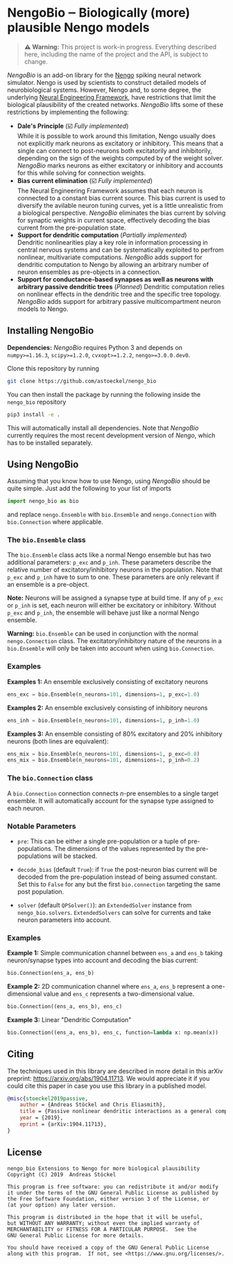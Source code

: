 # NengoBio ‒ Biologically (more) plausible Nengo models

> **⚠ Warning:** This project is work-in progress. Everything described here, including the name of the project and the API, is subject to change.

*NengoBio* is an add-on library for the [Nengo](https://nengo.ai/) spiking neural network simulator. Nengo is used by scientists to construct detailed models of neurobiological systems. However, Nengo and, to some degree, the underlying [Neural Engineering Framework](http://compneuro.uwaterloo.ca/research/nef.html), have restrictions that limit the biological plausibility of the created networks. *NengoBio* lifts some of these restrictions by implementing the following:

* **Dale's Principle** (:ballot_box_with_check: *Fully implemented*)<br>
  While it is possible to work around this limitation, Nengo usually does not explicitly mark neurons as excitatory or inhibitory. This means that a single can connect to post-neurons both excitatorily and inhibitorily, depending on the sign of the weights computed by of the weight solver. *NengoBio* marks neurons as either excitatory or inhibitory and accounts for this while solving for connection weights.
* **Bias current elimination** (:ballot_box_with_check: *Fully implemented*)<br>
  The Neural Engineering Framework assumes that each neuron is connected to a constant bias current source. This bias current is used to diversify the avilable neuron tuning curves, yet is a little unrealistic from a biological perspective. *NengoBio* eliminates the bias current by solving for synaptic weights in current space, effectively decoding the bias current from the pre-population state.
* **Support for dendritic computation** (*Partially implemented*)<br>
  Dendritic nonlinearities play a key role in information processing in central nervous systems and can be systematically exploited to perfrom nonlinear, multivariate computations. *NengoBio* adds support for dendritic computation to Nengo by allowing an arbitrary number of neuron ensembles as pre-objects in a connection.
* **Support for conductance-based synapses as well as neurons with arbitrary passive dendritic trees** (*Planned*)
  Dendritic computation relies on nonlinear effects in the dendritic tree and the specific tree topology. *NengoBio* adds support for arbitrary passive multicompartment neuron models to Nengo.

## Installing NengoBio

**Dependencies:** *NengoBio* requires Python 3 and depends on `numpy>=1.16.3`, `scipy>=1.2.0`, `cvxopt>=1.2.2`, `nengo>=3.0.0.dev0`.

Clone this repository by running
```sh
git clone https://github.com/astoeckel/nengo_bio
```
You can then install the package by running the following inside the `nengo_bio` repository
```sh
pip3 install -e .
```
This will automatically install all dependencies. Note that *NengoBio* currently requires the most recent development version of *Nengo*, which has to be installed separately.

## Using NengoBio

Assuming that you know how to use Nengo, using *NengoBio* should be quite simple. Just add the following to your list of imports
```py
import nengo_bio as bio
```
and replace `nengo.Ensemble` with `bio.Ensemble` and `nengo.Connection` with `bio.Connection` where applicable.

### The `bio.Ensemble` class

The `bio.Ensemble` class acts like a normal Nengo ensemble but has two additional parameters: `p_exc` and `p_inh`. These parameters describe the relative number of excitatory/inhibitory neurons in the population. Note that `p_exc` and `p_inh` have to sum to one. These parameters are only relevant if an ensemble is a pre-object.

**Note:** Neurons will be assigned a synapse type at build time. If any of `p_exc` or `p_inh` is set, each neuron will either be excitatory or inhibitory. Without `p_exc` and `p_inh`, the ensemble will behave just like a normal Nengo ensemble.

**Warning:** `bio.Ensemble` can be used in conjunction with the normal `nengo.Connection` class. The excitatory/inhibitory nature of the neurons in a `bio.Ensemble` will only be taken into account when using `bio.Connection`.

### Examples

**Examples 1:** An ensemble exclusively consisting of excitatory neurons
```py
ens_exc = bio.Ensemble(n_neurons=101, dimensions=1, p_exc=1.0)
```
**Examples 2:** An ensemble exclusively consisting of inhibitory neurons
```py
ens_inh = bio.Ensemble(n_neurons=101, dimensions=1, p_inh=1.0)
```
**Examples 3:** An ensemble consisting of 80% excitatory and 20% inhibitory neurons (both lines are equivalent):
```py
ens_mix = bio.Ensemble(n_neurons=101, dimensions=1, p_exc=0.8)
ens_mix = bio.Ensemble(n_neurons=101, dimensions=1, p_inh=0.2)
```

### The `bio.Connection` class

A `bio.Connection` connection connects *n*-pre ensembles to a single target ensemble. It will automatically account for the synapse type assigned to each neuron.

### Notable Parameters

* `pre`: This can be either a single pre-population or a tuple of pre-populations. The dimensions of the values represented by the pre-populations will be stacked.

* `decode_bias` (default `True`): if `True` the post-neuron bias current will be decoded from the pre-population instead of being assumed constant. Set this to `False` for any but the first `bio.connection` targeting the same post population.

* `solver` (default `QPSolver()`): an `ExtendedSolver` instance from `nengo_bio.solvers`. `ExtendedSolvers` can solve for currents and take neuron parameters into account.

### Examples

**Example 1:** Simple communication channel between `ens_a` and `ens_b` taking neuron/synapse types into account and decoding the bias current:
```py
bio.Connection(ens_a, ens_b)
```

**Example 2:** 2D communication channel where `ens_a`, `ens_b` represent a one-dimensional value and `ens_c` represents a two-dimensional value.
```py
bio.Connection((ens_a, ens_b), ens_c)
```

**Example 3:** Linear "Dendritic Computation"
```py
bio.Connection((ens_a, ens_b), ens_c, function=lambda x: np.mean(x))
```

## Citing

The techniques used in this library are described in more detail in this arXiv preprint: https://arxiv.org/abs/1904.11713. We would appreciate it if you could cite this paper in case you use this library in a published model.

```bib
@misc{stoeckel2019passive,
    author = {Andreas Stöckel and Chris Eliasmith},
    title = {Passive nonlinear dendritic interactions as a general computational resource in functional spiking neural networks},
    year = {2019},
    eprint = {arXiv:1904.11713},
}
```

## License

```
nengo_bio Extensions to Nengo for more biological plausibility
Copyright (C) 2019  Andreas Stöckel

This program is free software: you can redistribute it and/or modify
it under the terms of the GNU General Public License as published by
the Free Software Foundation, either version 3 of the License, or
(at your option) any later version.

This program is distributed in the hope that it will be useful,
but WITHOUT ANY WARRANTY; without even the implied warranty of
MERCHANTABILITY or FITNESS FOR A PARTICULAR PURPOSE.  See the
GNU General Public License for more details.

You should have received a copy of the GNU General Public License
along with this program.  If not, see <https://www.gnu.org/licenses/>.
```
